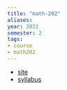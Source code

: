 ```yaml
---
title: "math-202"
aliases: 
year: 2022
semester: 2
tags: 
- course
- math202
---
```

- [site](https://www.maths.otago.ac.nz/?resOLAF)
- [syllabus](https://www.maths.otago.ac.nz/webdata/resources/math202/2022_S2_Course_Information/Syllabus.pdf?m=1657334628)
